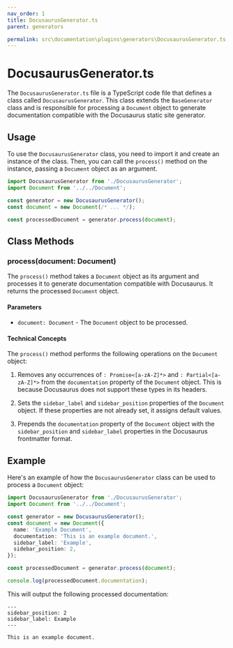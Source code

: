 ```yaml
---
nav_order: 1
title: DocusaurusGenerator.ts
parent: generators

permalink: src\documentation\plugins\generators\DocusaurusGenerator.ts.md
---
```


# DocusaurusGenerator.ts

The `DocusaurusGenerator.ts` file is a TypeScript code file that defines a class called `DocusaurusGenerator`. This class extends the `BaseGenerator` class and is responsible for processing a `Document` object to generate documentation compatible with the Docusaurus static site generator.

## Usage

To use the `DocusaurusGenerator` class, you need to import it and create an instance of the class. Then, you can call the `process()` method on the instance, passing a `Document` object as an argument.

```typescript
import DocusaurusGenerator from './DocusaurusGenerator';
import Document from '../../Document';

const generator = new DocusaurusGenerator();
const document = new Document(/* ... */);

const processedDocument = generator.process(document);
```

## Class Methods

### process(document: Document)

The `process()` method takes a `Document` object as its argument and processes it to generate documentation compatible with Docusaurus. It returns the processed `Document` object.

#### Parameters

- `document: Document` - The `Document` object to be processed.

#### Technical Concepts

The `process()` method performs the following operations on the `Document` object:

1. Removes any occurrences of `: Promise<[a-zA-Z]*>` and `: Partial<[a-zA-Z]*>` from the `documentation` property of the `Document` object. This is because Docusaurus does not support these types in its headers.

2. Sets the `sidebar_label` and `sidebar_position` properties of the `Document` object. If these properties are not already set, it assigns default values.

3. Prepends the `documentation` property of the `Document` object with the `sidebar_position` and `sidebar_label` properties in the Docusaurus frontmatter format.

## Example

Here's an example of how the `DocusaurusGenerator` class can be used to process a `Document` object:

```typescript
import DocusaurusGenerator from './DocusaurusGenerator';
import Document from '../../Document';

const generator = new DocusaurusGenerator();
const document = new Document({
  name: 'Example Document',
  documentation: 'This is an example document.',
  sidebar_label: 'Example',
  sidebar_position: 2,
});

const processedDocument = generator.process(document);

console.log(processedDocument.documentation);
```

This will output the following processed documentation:

```
---
sidebar_position: 2
sidebar_label: Example
---

This is an example document.
```
